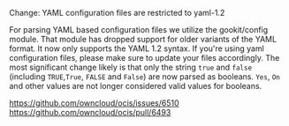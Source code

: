 Change: YAML configuration files are restricted to yaml-1.2

For parsing YAML based configuration files we utilize the gookit/config module.
That module has dropped support for older variants of the YAML format. It now
only supports the YAML 1.2 syntax.
If you're using yaml configuration files, please make sure to update your files
accordingly. The most significant change likely is that only the string `true`
and `false` (including `TRUE`,`True`, `FALSE` and `False`) are now parsed as
booleans. `Yes`, `On` and other values are not longer considered valid values
for booleans.

https://github.com/owncloud/ocis/issues/6510
https://github.com/owncloud/ocis/pull/6493
